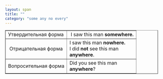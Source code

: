 ```yaml
---
layout: span
title: ""
category: "some any no every"
---
```

<section class='rules'><table style="text-align: left; margin-left: auto; margin-right: auto;" border="1" cellpadding="5" cellspacing="0"><tbody>
<tr>
<td>Утвердительная форма</td>
      <td> I saw this man<span style="font-weight: bold;"> somewhere.</span>
</td>
    </tr>
<tr>
<td> Отрицательная форма</td>
      <td>I saw this man <span style="font-weight: bold;">nowhere.
      </span><br>
I did<span style="font-weight: bold;"> not</span>
see this man<br><span style="font-weight: bold;">anywhere</span>.</td>
    </tr>
<tr>
<td>Вопросительная форма</td>
      <td> Did you see this man<br><span style="font-weight: bold;">anywhere</span>?</td>
    </tr>
</tbody></table></section>